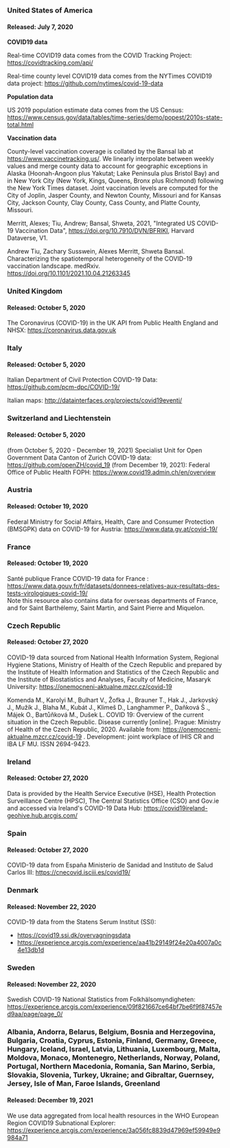 ### United States of America
#### Released: July 7, 2020

**COVID19 data**

Real-time COVID19 data comes from the COVID Tracking Project: https://covidtracking.com/api/

Real-time county level COVID19 data comes from the NYTimes COVID19 data project: https://github.com/nytimes/covid-19-data

**Population data**

US 2019 population estimate data comes from the US Census: https://www.census.gov/data/tables/time-series/demo/popest/2010s-state-total.html

**Vaccination data**

County-level vaccination coverage is collated by the Bansal lab at https://www.vaccinetracking.us/. We linearly interpolate between weekly values and merge county data to account for geographic exceptions in Alaska (Hoonah-Angoon plus Yakutat; Lake Peninsula plus Bristol Bay) and in New York City (New York, Kings, Queens, Bronx plus Richmond) following the New York Times dataset. Joint vaccination levels are computed for the City of Joplin, Jasper County, and Newton County, Missouri and for Kansas City, Jackson County, Clay County, Cass County, and Platte County, Missouri.

Merritt, Alexes; Tiu, Andrew; Bansal, Shweta, 2021, "Integrated US COVID-19 Vaccination Data", https://doi.org/10.7910/DVN/BFRIKI, Harvard Dataverse, V1.

Andrew Tiu, Zachary Susswein, Alexes Merritt, Shweta Bansal. Characterizing the spatiotemporal heterogeneity of the COVID-19 vaccination landscape. medRxiv. https://doi.org/10.1101/2021.10.04.21263345



### United Kingdom
#### Released: October 5, 2020

The Coronavirus (COVID-19) in the UK API from Public Health England and NHSX: https://coronavirus.data.gov.uk


### Italy
#### Released: October 5, 2020

Italian Department of Civil Protection COVID-19 Data: https://github.com/pcm-dpc/COVID-19/

Italian maps: http://datainterfaces.org/projects/covid19eventi/

### Switzerland and Liechtenstein
#### Released: October 5, 2020

(from October 5, 2020 - December 19, 2021) Specialist Unit for Open Government Data Canton of Zurich COVID-19 data: https://github.com/openZH/covid_19
(from December 19, 2021):  Federal Office of Public Health FOPH: https://www.covid19.admin.ch/en/overview

### Austria 
#### Released: October 19, 2020

Federal Ministry for Social Affairs, Health, Care and Consumer Protection (BMSGPK) data on COVID-19 for Austria: https://www.data.gv.at/covid-19/

### France
#### Released: October 19, 2020

Santé publique France COVID-19 data for France :  https://www.data.gouv.fr/fr/datasets/donnees-relatives-aux-resultats-des-tests-virologiques-covid-19/  
Note this resource also contains data for overseas departments of France, and for Saint Barthélemy, Saint Martin, and Saint Pierre and Miquelon.

### Czech Republic
#### Released: October 27, 2020
COVID-19 data sourced from National Health Information System, Regional Hygiene Stations, Ministry of Health of the Czech Republic and prepared by the Institute of Health Information and Statistics of the Czech Republic and the Institute of Biostatistics and Analyses, Faculty of Medicine, Masaryk University: https://onemocneni-aktualne.mzcr.cz/covid-19 

Komenda M., Karolyi M., Bulhart V., Žofka J., Brauner T., Hak J., Jarkovský J., Mužík J., Blaha M., Kubát J., Klimeš D., Langhammer P., Daňková Š ., Májek O., Bartůňková M., Dušek L. COVID 19: Overview of the current situation in the Czech Republic. Disease currently [online]. Prague: Ministry of Health of the Czech Republic, 2020. Available from: https://onemocneni-aktualne.mzcr.cz/covid-19 . Development: joint workplace of IHIS CR and IBA LF MU. ISSN 2694-9423.

### Ireland
#### Released: October 27, 2020
Data is provided by the Health Service Executive (HSE), Health Protection Surveillance Centre (HPSC), The Central Statistics Office (CSO) and Gov.ie and accessed via Ireland's COVID-19 Data Hub: https://covid19ireland-geohive.hub.arcgis.com/

### Spain
#### Released: October 27, 2020
COVID-19 data from España Ministerio de Sanidad and Instituto de Salud Carlos III: https://cnecovid.isciii.es/covid19/ 

### Denmark
#### Released: November 22, 2020
COVID-19 data from the Statens Serum Institut (SSI):
  - https://covid19.ssi.dk/overvagningsdata  
  - https://experience.arcgis.com/experience/aa41b29149f24e20a4007a0c4e13db1d  

### Sweden
#### Released: November 22, 2020
Swedish COVID-19 National Statistics from Folkhälsomyndigheten: https://experience.arcgis.com/experience/09f821667ce64bf7be6f9f87457ed9aa/page/page_0/


### Albania, Andorra, Belarus, Belgium, Bosnia and Herzegovina, Bulgaria, Croatia, Cyprus, Estonia, Finland, Germany, Greece, Hungary, Iceland, Israel, Latvia, Lithuania, Luxembourg, Malta, Moldova, Monaco, Montenegro, Netherlands, Norway, Poland, Portugal, Northern Macedonia, Romania, San Marino, Serbia, Slovakia, Slovenia, Turkey, Ukraine; and Gibraltar, Guernsey, Jersey, Isle of Man, Faroe Islands, Greenland
#### Released: December 19, 2021
We use data aggregated from local health resources in the WHO European Region COVID19 Subnational Explorer: https://experience.arcgis.com/experience/3a056fc8839d47969ef59949e9984a71
